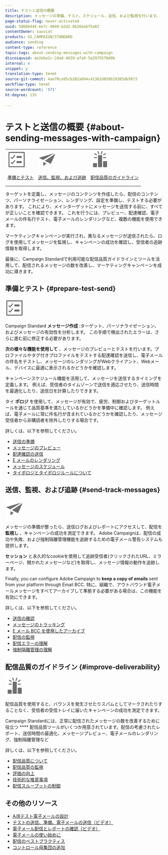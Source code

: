 ```yaml
---
title: テストと送信の概要
description: メッセージの準備、テスト、スケジュール、送信、および監視を行います。
page-status-flag: never-activated
uuid: 58666444-6e7c-4049-b2d2-8b26eabf5a82
contentOwner: sauviat
products: SG_CAMPAIGN/STANDARD
audience: sending
content-type: reference
topic-tags: about-sending-messages-with-campaign
discoiquuid: ae2eba1c-24ad-4839-afa9-5a2975570d9b
internal: n
snippet: y
translation-type: tm+mt
source-git-commit: 4ae70ca95cb282a694c41361d859b19385db5673
workflow-type: tm+mt
source-wordcount: '573'
ht-degree: 13%

---
```



# テストと送信の概要 {#about-sending-messages-with-campaign}

<table>
<tr>
<td><img src="assets/do-not-localize/icon_prepare.svg" width="60px"><p><a href="#prepare-test-send">準備とテスト</a></p></td>
<td><img src="assets/do-not-localize/icon_send.svg" width="60px"><p><a href="#send-track-messages">送信、監視、および追跡</a></p></td>
<td><img src="assets/do-not-localize/icon_deliverability.svg" width="60px"><p><a href="#improve-deliverability">配信品質のガイドライン</a></p></td></tr>
</table>

ターゲットを定義し、メッセージのコンテンツを作成したら、配信のコンテンツ、パーソナライゼーション、レンダリング、設定を準備し、テストする必要があります。 これにより、メインターゲットにメッセージを送信する前に、すべてが正しいことを確認できます。 これを行うには、プレビュー、配達確認、電子メールの件名行テスト、電子メールのレンダリングなど、複数の機能を使用できます。

マーケティングキャンペーンが実行され、異なるメッセージが送信されたら、ログを使用してメッセージを監視し、キャンペーンの成功を確認し、受信者の追跡情報を取得します。

最後に、Campaign Standardで利用可能な配信品質ガイドラインとツールを活用して、配信されるメッセージの数を改善し、マーケティングキャンペーンを成功に導きます。

## 準備とテスト {#prepare-test-send}

<img src="assets/do-not-localize/icon_prepare.svg" width="60px">

Campaign Standard **メッセージ作成** :ターゲット、パーソナライゼーション、およびメッセージの有効性を分析します。 この手順で検出されたエラーは、さらに進む前に修正する必要があります。

**次の様々な機能を使用して** 、メッセージのプレビューとテストを行います。プロファイルやタグ付きプロファイルをテストする配達確認を送信し、電子メールの件名をテストし、メッセージのレンダリングがWebクライアント、Webメール、デバイスに最適に表示されるかどうかを確認します。

キャンペーンスケジュール機能を活用して、メッセージを送信するタイミングを定義します。 例えば、受信者のタイムゾーンで送信を適応させたり、送信時間を最適化したり、送信日を計算したりできます。

タイ **ポロジ** を使用して、メッセージが有効で、疲労、制御およびターゲットルールを通じて品質基準を満たしているかどうかを準備中に確認します。 例えば、電子メールに常に件名行が含まれているかどうかを確認したり、メッセージ受信者から非購読者を除外したりする場合です。

詳しくは、以下を参照してください。

* [送信の準備](../../sending/using/preparing-the-send.md)
* [メッセージのプレビュー](../../sending/using/previewing-messages.md)
* [配達確認の送信](../../sending/using/sending-proofs.md)
* [E メールのレンダリング](../../sending/using/email-rendering.md)
* [メッセージのスケジュール](../../sending/using/about-scheduling-messages.md)
* [タイポロジとタイポロジルールについて](../../sending/using/about-typology-rules.md)

## 送信、監視、および追跡 {#send-track-messages}

<img src="assets/do-not-localize/icon_send.svg"  width="60px">

メッセージの準備が整ったら、送信ログおよびレポートにアクセスして、配信を **監視し** 、キャンペーンの成功を測定できます。 Adobe Campaignは、配信の成功や失敗、および強制隔離管理機能を追跡するための電子メール警告システムも提供します。

**セッション** と永久的なcookieを使用して追跡受信者(クリックされたURL、ミラーページ、開かれたメッセージなど)を取得し、メッセージ情報の動作を追跡します。

Finally, you can configure Adobe Campaign to **keep a copy of emails** sent from your platform through Email BCC. 特に、組織で、アウトバウンド電子メールメッセージをすべてアーカイブして準拠する必要がある場合は、この機能を有効にできます。

詳しくは、以下を参照してください。

* [送信の確認](../../sending/using/confirming-the-send.md)
* [メッセージのトラッキング](../../sending/using/tracking-messages.md)
* [E メール BCC を使用したアーカイブ](../../sending/using/archiving.md)
* [配信の監視](../../sending/using/monitoring-a-delivery.md)
* [配信エラーの理解](../../sending/using/understanding-delivery-failures.md)
* [強制隔離管理の理解](../../sending/using/understanding-quarantine-management.md)

## 配信品質のガイドライン {#improve-deliverability}

<img src="assets/do-not-localize/icon_deliverability.svg"  width="60px">

配信品質を使用すると、バウンスを発生させたりスパムとしてマークされたりすることなく、受信者の受信トレイに届いたキャンペーンの成功を測定できます。

Campaign Standardには、正常に配信されたメッセージの数を改善するために役立つ **** 配信品質ツールがいくつか用意されています。配信の考慮されたレポート、送信時間の最適化、メッセージプレビュー、電子メールのレンダリング、強制隔離管理など

詳しくは、以下を参照してください。

* [配信品質について](../../sending/using/about-deliverability.md)
* [配信品質の監視](../../sending/using/monitor-deliverability.md)
* [評価の向上](../../sending/using/improving-reputation.md)
* [技術的な推奨事項](../../sending/using/technical-recommendations.md)
* [配信スループットの制御](../../reporting/using/delivery-throughput.md)

## その他のリソース

* [A/Bテスト電子メールの設計](../../channels/using/designing-an-a-b-test-email.md)
* [テストの送信、準備、電子メールの送信（ビデオ）](https://docs.adobe.com/content/help/en/campaign-standard-learn/tutorials/communication-channels/email/sending-test-preparing-sending-email.html)
* [電子メール配信とレポートの確認（ビデオ）](https://docs.adobe.com/content/help/en/campaign-standard-learn/tutorials/communication-channels/email/reviewing-personalized-email-delivery-and-reports.html)
* [電子メールの使い始めに](https://helpx.adobe.com/jp/campaign/kb/acs-get-started-with-emails.html)
* [配信のベストプラクティス](../../sending/using/delivery-best-practices.md)
* [コントロール母集団の追加](../../sending/using/control-group.md)
